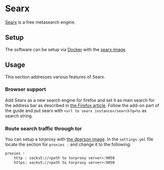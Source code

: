 # Searx

[Searx](https://searx.me) is a free metasearch engine.

## Setup

The software can be setup via [Docker](/wiki/docker.md) with the
[searx image](./docker/searx_-_searx.md).

## Usage

This section addresses various features of Searx.

### Browser support

Add Searx as a new search engine for firefox and set it as main search for the
address bar as described in [the Firefox article](./firefox.md).
Follow the add-on part of the guide and put searx with
`<url to searx instance>/search?q=%s` as search string.

### Route search traffic through tor

You can setup a torproxy with [the dperson image](./docker/dperson_-_torproxy.md).
In the `settings.yml` file locate the section for `proxies :` and
change it to the following:

```txt
proxies :
    http : socks5://<path to torproxy server>:9050
    https: socks5://<path to torproxy server>:9050
```
